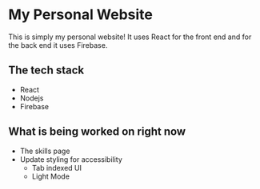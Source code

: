 # My Personal Website

This is simply my personal website! It uses React for the front end and for the back end it uses Firebase.

## The tech stack
- React
- Nodejs
- Firebase

## What is being worked on right now

- The skills page
- Update styling for accessibility
  - Tab indexed UI
  - Light Mode
